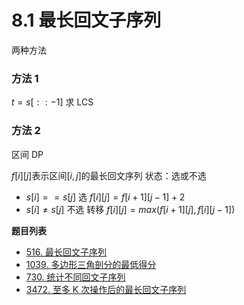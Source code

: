 # 8.1 最长回文子序列

两种方法

### 方法 1

$t = s[::-1]$
求 LCS

### 方法 2

区间 DP

$f[i][j]$表示区间$[i,j]$的最长回文序列
状态：选或不选

- $s[i]==s[j]$ 选
  $f[i][j]=f[i+1][j-1]+2$
- $s[i]\neq s[j]$ 不选 转移
  $f[i][j]=max(f[i+1][j],f[i][j-1])$

**题目列表**

- [516. 最长回文子序列](https://leetcode.cn/problems/longest-palindromic-subsequence/description/)
- [1039. 多边形三角剖分的最低得分](https://leetcode.cn/problems/minimum-score-triangulation-of-polygon/description/)
- [730. 统计不同回文子序列](https://leetcode.cn/problems/count-different-palindromic-subsequences/description/)
- [3472. 至多 K 次操作后的最长回文子序列](https://leetcode.cn/problems/longest-palindromic-subsequence-after-at-most-k-operations/description/)
